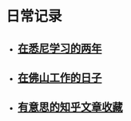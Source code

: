 # 日常记录

- ## [在悉尼学习的两年](./student_in_sydney/README.md)

- ## [在佛山工作的日子](./in_foshan/README.md)

- ## [有意思的知乎文章收藏](./有意思的知乎文章收藏.md)

